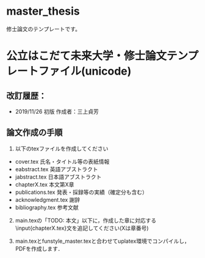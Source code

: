 # master_thesis
修士論文のテンプレートです。

# 公立はこだて未来大学・修士論文テンプレートファイル(unicode)

## 改訂履歴：
- 2019/11/26 初版 作成者：三上貞芳

## 論文作成の手順

1. 以下のtexファイルを作成してください
- cover.tex           氏名・タイトル等の表紙情報
- eabstract.tex       英語アブストラクト
- jabstract.tex       日本語アブストラクト
- chapterX.tex        本文第X章
- publications.tex    発表・採録等の実績（確定分も含む）
- acknowledgment.tex  謝辞
- bibliography.tex    参考文献

2. main.texの「TODO: 本文」以下に，作成した章に対応する\input{chapterX.tex}文を追記してください(Xは章番号)

3. main.texとfunstyle_master.texと合わせてuplatex環境でコンパイルし，PDFを作成します．